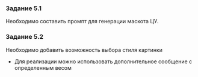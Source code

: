 ### Задание 5.1

Необходимо составить промпт для генерации маскота ЦУ.

### Задание 5.2

Необходимо добавить возможность выбора стиля картинки
- Для реализации можно использовать дополнительное сообщение с определенным весом